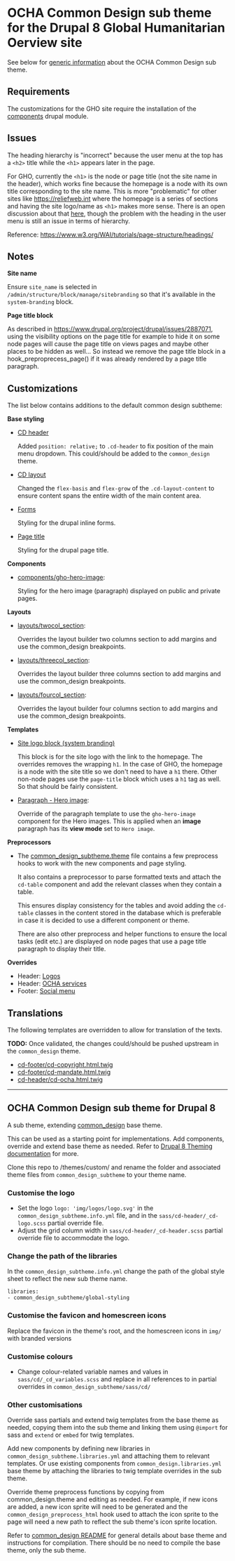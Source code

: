 OCHA Common Design sub theme for the Drupal 8 Global Humanitarian Oerview site
==============================================================================

See below for [generic information](#ocha-common-design-sub-theme-for-drupal-8)
about the OCHA Common Design sub theme.

Requirements
------------

The customizations for the GHO site require the installation of the
[components](https://www.drupal.org/project/components) drupal module.

Issues
------

The heading hierarchy is "incorrect" because the user menu at the top has a `<h2>`
title while the `<h1>` appears later in the page.

For GHO, currently the `<h1>` is the node or page title (not the site name in
the header), which works fine because the homepage is a node with its own title
corresponding to the site name. This is more "problematic" for other sites like
https://reliefweb.int where the homepage is a series of sections and having the
site logo/name as `<h1>` makes more sense. There is an open discussion about that
[here](https://humanitarian.atlassian.net/browse/CD-208), though the problem
with the heading in the user menu is still an issue in terms of hierarchy.

Reference: https://www.w3.org/WAI/tutorials/page-structure/headings/

Notes
-----

**Site name**

Ensure `site_name` is selected in `/admin/structure/block/manage/sitebranding`
so that it's available in the `system-branding` block.

**Page title block**

As described in https://www.drupal.org/project/drupal/issues/2887071, using
the visibility options on the page title for example to hide it on some node
pages will cause the page title on views pages and maybe other places to be
hidden as well... So instead we remove the page title block in a
hook_preproprecess_page() if it was already rendered by a page title paragraph.

Customizations
--------------

The list below contains additions to the default common design subtheme:

**Base styling**

- [CD header](sass/cd/cd-header/_cd-header.css)

  Added `position: relative;` to `.cd-header` to fix position of the main menu
  dropdown. This could/should be added to the `common_design` theme.

- [CD layout](sass/cd/cd-layout/_cd-layout.css)

  Changed the `flex-basis` and `flex-grow` of the `.cd-layout-content` to
  ensure content spans the entire width of the main content area.

- [Forms](sass/components/_forms.css)

  Styling for the drupal inline forms.

- [Page title](sass/components/_page_title.css)

  Styling for the drupal page title.

**Components**

- [components/gho-hero-image](components/gho-hero-image):

  Styling for the hero image (paragraph) displayed on public and private pages.

**Layouts**

- [layouts/twocol_section](layouts/twocol_section):

  Overrides the layout builder two columns section to add margins and use the
  common_design breakpoints.

- [layouts/threecol_section](layouts/threecol_section):

  Overrides the layout builder three columns section to add margins and use the
  common_design breakpoints.

- [layouts/fourcol_section](layouts/fourcol_section):

  Overrides the layout builder four columns section to add margins and use the
  common_design breakpoints.

**Templates**

- [Site logo block (system branding)](templates/block/block--system-branding-block.html.twig)

  This block is for the site logo with the link to the homepage. The overrides
  removes the wrapping `h1`.
  In the case of GHO, the homepage is a node with the site title so we
  don't need to have a `h1` there. Other non-node pages use the `page-title`
  block which uses a `h1` tag as well. So that should be fairly consistent.

- [Paragraph - Hero image](templates/paragraphs/paragraph--image--hero-image.html.twig):

  Override of the paragraph template to use the `gho-hero-image` component for
  the Hero images. This is applied when an **image** paragraph has its
  **view mode** set to `Hero image`.

**Preprocessors**

- The [common_design_subtheme.theme](common_design_subtheme.theme) file contains
  a few preprocess hooks to work with the new components and page styling.

  It also contains a preprocessor to parse formatted texts and attach the
  `cd-table` component and add the relevant classes when they contain a table.

  This ensures display consistency for the tables and avoid adding the
  `cd-table` classes in the content stored in the database which is preferable
  in case it is decided to use a different component or theme.

  There are also other preprocess and helper functions to ensure the local tasks
  (edit etc.) are displayed on node pages that use a page title paragraph to
  display their title.

**Overrides**

- Header: [Logos](img/logos)
- Header: [OCHA services](templates/cd/cd-header/cd-ocha.html.twig)
- Footer: [Social menu](templates/cd/cd-footer/cd-social-menu.html.twig)

Translations
------------

The following templates are overridden to allow for translation of the texts.

**TODO:** Once validated, the changes could/should be pushed upstream in the
`common_design` theme.

- [cd-footer/cd-copyright.html.twig](templates/cd/cd-footer/cd-copyright.html.twig)
- [cd-footer/cd-mandate.html.twig](templates/cd/cd-footer/cd-mandate.html.twig)
- [cd-header/cd-ocha.html.twig](templates/cd/cd-header/cd-ocha.html.twig)

---

## OCHA Common Design sub theme for Drupal 8

A sub theme, extending [common_design](https://github.com/UN-OCHA/common_design) base theme.

This can be used as a starting point for implementations. Add components, override and extend base theme as needed. Refer to [Drupal 8 Theming documentation](https://www.drupal.org/docs/8/theming) for more.

Clone this repo to /themes/custom/ and rename the folder and associated theme files from
`common_design_subtheme` to your theme name.

### Customise the logo

- Set the logo `logo: 'img/logos/logo.svg'` in the `common_design_subtheme.info.yml` file, and in the `sass/cd-header/_cd-logo.scss` partial override file.
- Adjust the grid column width in `sass/cd-header/_cd-header.scss` partial override file to accommodate the logo.

### Change the path of the libraries

In the `common_design_subtheme.info.yml` change the path of the global style sheet to reflect the new sub theme name.

```
libraries:
- common_design_subtheme/global-styling
```

### Customise the favicon and homescreen icons

Replace the favicon in the theme's root, and the homescreen icons in `img/` with branded versions

### Customise colours

- Change colour-related variable names and values in `sass/cd/_cd_variables.scss` and replace in all references to in partial overrides in `common_design_subtheme/sass/cd/`

### Other customisations

Override sass partials and extend twig templates from the base theme as needed, copying them into the sub theme and linking them using `@import` for sass and `extend` or `embed` for twig templates.

Add new components by defining new libraries in `common_design_subtheme.libraries.yml` and attaching them to relevant templates. Or use existing components from `common_design.libraries.yml` base theme by attaching the libraries to twig template overrides in the sub theme.

Override theme preprocess functions by copying from common_design.theme and editing as needed. For example, if new icons are added, a new icon sprite will need to be generated and the `common_design_preprocess_html` hook used to attach the icon sprite to the page will need a new path to reflect the sub theme's icon sprite location.

Refer to [common_design README](https://github.com/UN-OCHA/common_design/#ocha-common-design-base-theme-for-drupal-8) for general details about base theme and instructions for compilation. There should be no need to compile the base theme, only the sub theme.
